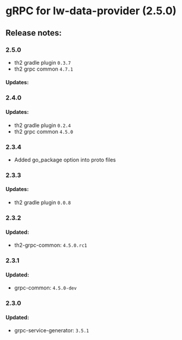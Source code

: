 # gRPC for lw-data-provider (2.5.0)

## Release notes:

### 2.5.0

+ th2 gradle plugin `0.3.7`
+ th2 grpc common `4.7.1`

#### Updates:

### 2.4.0

#### Updates:
+ th2 gradle plugin `0.2.4`
+ th2 grpc common `4.5.0`

### 2.3.4

+ Added go_package option into proto files

### 2.3.3

#### Updates:
+ th2 gradle plugin `0.0.8`

### 2.3.2

#### Updated:

+ th2-grpc-common: `4.5.0.rc1`

### 2.3.1

#### Updated:

+ grpc-common: `4.5.0-dev`

### 2.3.0

#### Updated:
+ grpc-service-generator: `3.5.1`